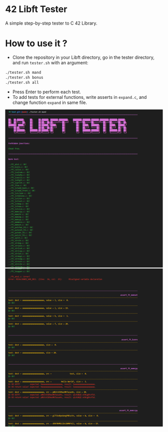 # 42 Libft Tester
A simple step-by-step tester to C 42 Library.

# How to use it ?
- Clone the repository in your Libft directory, go in the tester directory, and run `tester.sh` with an argument:
```
./tester.sh mand
./tester.sh bonus
./tester.sh all
```
- Press Enter to perform each test.
- To add tests for external functions, write asserts in `expand.c`, and change function `expand` in same file.

![Begin with check for forbidden functions and norminette.](/ressources/header.png)
![An example of an ouput.](/ressources/example.png)
